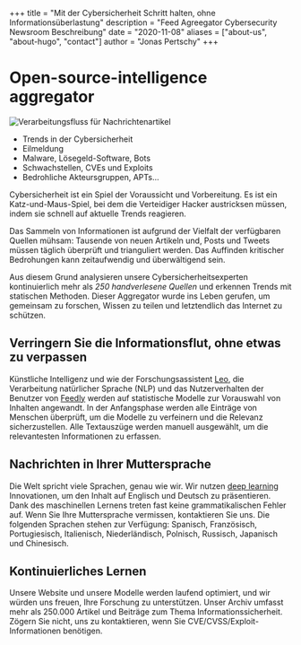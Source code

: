 +++
title = "Mit der Cybersicherheit Schritt halten, ohne Informationsüberlastung"
description = "Feed Agreegator Cybersecurity Newsroom Beschreibung"
date = "2020-11-08"
aliases = ["about-us", "about-hugo", "contact"]
author = "Jonas Pertschy"
+++
# Open-source-intelligence aggregator

![Verarbeitungsfluss für Nachrichtenartikel](/images/simplifiedspecification.png)


- Trends in der Cybersicherheit
- Eilmeldung
- Malware, Lösegeld-Software, Bots
- Schwachstellen, CVEs und Exploits
- Bedrohliche Akteursgruppen, APTs...

Cybersicherheit ist ein Spiel der Voraussicht und Vorbereitung. Es ist ein Katz-und-Maus-Spiel, bei dem die Verteidiger Hacker austricksen müssen, indem sie schnell auf aktuelle Trends reagieren.


Das Sammeln von Informationen ist aufgrund der Vielfalt der verfügbaren Quellen mühsam: Tausende von neuen Artikeln und, Posts und Tweets müssen täglich überprüft und trianguliert werden. Das Auffinden kritischer Bedrohungen kann zeitaufwendig und überwältigend sein.

Aus diesem Grund analysieren unsere Cybersicherheitsexperten kontinuierlich mehr als *250 handverlesene Quellen* und erkennen Trends mit statischen Methoden. Dieser Aggregator wurde ins Leben gerufen, um gemeinsam zu forschen, Wissen zu teilen und letztendlich das Internet zu schützen.

## Verringern Sie die Informationsflut, ohne etwas zu verpassen
Künstliche Intelligenz und wie der Forschungsassistent [Leo](https://blog.feedly.com/leo/), die Verarbeitung natürlicher Sprache (NLP) und das Nutzerverhalten der Benutzer von [Feedly](https://feedly.com/) werden auf statistische Modelle zur Vorauswahl von Inhalten angewandt. In der Anfangsphase werden alle Einträge von Menschen überprüft, um die Modelle zu verfeinern und die Relevanz sicherzustellen. Alle Textauszüge werden manuell ausgewählt, um die relevantesten Informationen zu erfassen. 

## Nachrichten in Ihrer Muttersprache
Die Welt spricht viele Sprachen, genau wie wir. Wir nutzen [deep learning](https://www.deepl.com/home) Innovationen, um den Inhalt auf Englisch und Deutsch zu präsentieren. Dank des maschinellen Lernens treten fast keine grammatikalischen Fehler auf. Wenn Sie Ihre Muttersprache vermissen, kontaktieren Sie uns. Die folgenden Sprachen stehen zur Verfügung: Spanisch, Französisch, Portugiesisch, Italienisch, Niederländisch, Polnisch, Russisch, Japanisch und Chinesisch.

## Kontinuierliches Lernen
Unsere Website und unsere Modelle werden laufend optimiert, und wir würden uns freuen, Ihre Forschung zu unterstützen. Unser Archiv umfasst mehr als 250.000 Artikel und Beiträge zum Thema Informationssicherheit. Zögern Sie nicht, uns zu kontaktieren, wenn Sie CVE/CVSS/Exploit-Informationen benötigen.


